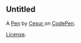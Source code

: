 Untitled
--------


A [Pen](https://codepen.io/Casur77/pen/OPJVWLj) by [Cesur ](https://codepen.io/Casur77) on [CodePen](https://codepen.io).

[License](https://codepen.io/license/pen/OPJVWLj).
